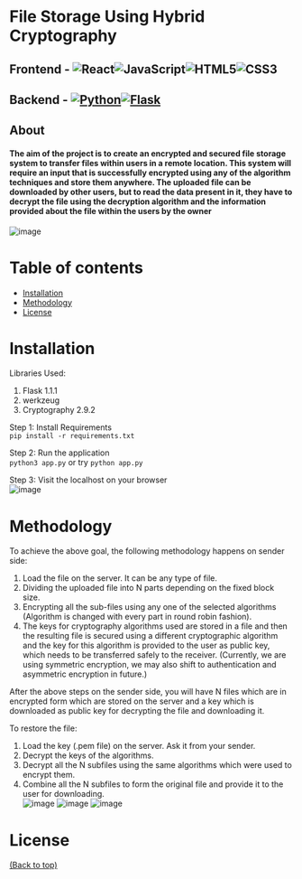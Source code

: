 # File Storage Using Hybrid Cryptography
## Frontend - ![React](https://img.shields.io/badge/react-%2320232a.svg?style=for-the-badge&logo=react&logoColor=%2361DAFB)![JavaScript](https://img.shields.io/badge/javascript-%23323330.svg?style=for-the-badge&logo=javascript&logoColor=%23F7DF1E)![HTML5](https://img.shields.io/badge/html5-%23E34F26.svg?style=for-the-badge&logo=html5&logoColor=white)![CSS3](https://img.shields.io/badge/css3-%231572B6.svg?style=for-the-badge&logo=css3&logoColor=white)

## Backend - [![Python](https://img.shields.io/badge/python-3670A0?style=for-the-badge&logo=python&logoColor=ffdd54)![Flask](https://img.shields.io/badge/flask-%23000.svg?style=for-the-badge&logo=flask&logoColor=white)](http://forthebadge.com)

## About 
#### The aim of the project is to create an encrypted and secured file storage system to transfer files within users in a remote location. This system will require an input that is successfully encrypted using any of the algorithm techniques and store them anywhere. The uploaded file can be downloaded by other users, but to read the data present in it, they have to decrypt the file using the decryption algorithm and the information provided about the file within the users by the owner

 ![image](https://user-images.githubusercontent.com/84393721/200160165-65d3b29b-41d8-4008-afaa-ac7376d8eb07.png)

# Table of contents
- [Installation](#installation)
- [Methodology](#methodology)
- [License](#license)

# Installation

Libraries Used:

1. Flask 1.1.1
2. werkzeug
3. Cryptography 2.9.2

Step 1: Install Requirements</br>
`pip install -r requirements.txt`</br>

Step 2: Run the application</br>
`python3 app.py` or try `python app.py`</br>

Step 3: Visit the localhost on your browser</br>
![image](https://user-images.githubusercontent.com/84393721/200166731-711f49fb-20a4-466f-a074-7b0dc84488c3.png)


# Methodology

To achieve the above goal, the following methodology happens on sender side:</br>

1. Load the file on the server. It can be any type of file.</br>
2. Dividing the uploaded file into N parts depending on the fixed block size.</br>
3. Encrypting all the sub-files using any one of the selected algorithms (Algorithm is changed with every part in round robin fashion).</br>
4. The keys for cryptography algorithms used are stored in a file and then the resulting file is secured using a different cryptographic algorithm and the key for this algorithm is provided to the user as public key, which needs to be transferred safely to the receiver. (Currently, we are using symmetric encryption, we may also shift to authentication and asymmetric encryption in future.)</br>

After the above steps on the sender side, you will have N files which are in encrypted form which are stored on the server and a key which is downloaded as public key for decrypting the file and downloading it.</br>

To restore the file:</br>

1. Load the key (.pem file) on the server. Ask it from your sender.</br>
2. Decrypt the keys of the algorithms.</br>
3. Decrypt all the N subfiles using the same algorithms which were used to encrypt them.</br>
4. Combine all the N subfiles to form the original file and provide it to the user for downloading.</br>
![image](https://user-images.githubusercontent.com/84393721/200167780-0753d9e1-dca1-46f7-8f82-117ec4bf76da.png)
![image](https://user-images.githubusercontent.com/84393721/200167160-407095ee-f195-453a-af13-1f0f3560b529.png)
![image](https://user-images.githubusercontent.com/84393721/200167619-55af5480-a480-4e4e-a356-a2009311b910.png)



# License

[(Back to top)](#table-of-contents)



